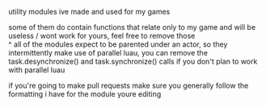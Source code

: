 utility modules ive made and used for my games

some of them do contain functions that relate only to my game and will be useless / wont work for yours, feel free to remove those\
^ all of the modules expect to be parented under an actor, so they intermittently make use of parallel luau, you can remove the task.desynchronize() and task.synchronize() calls if you don't plan to work with parallel luau


if you're going to make pull requests make sure you generally follow the formatting i have for the module youre editing
